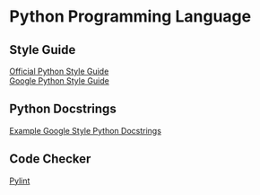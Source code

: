 # Python Programming Language

## Style Guide

[Official Python Style Guide](https://www.python.org/dev/peps/pep-0008/)  
[Google Python Style Guide](https://github.com/google/styleguide/blob/gh-pages/pyguide.md)  

## Python Docstrings

[Example Google Style Python Docstrings](https://sphinxcontrib-napoleon.readthedocs.io/en/latest/example_google.html)  

## Code Checker

[Pylint](https://www.pylint.org/)
